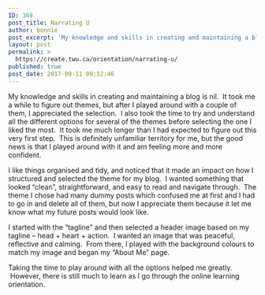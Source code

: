 ```yaml
---
ID: 308
post_title: Narrating U
author: bonnie
post_excerpt: 'My knowledge and skills in creating and maintaining a blog is nil. &nbsp;It took me a while to figure out themes, but after I played around with a couple of them, I appreciated the selection. &nbsp;I also took the time to try and understand all the different options for several of the themes before selecting [&hellip;]'
layout: post
permalink: >
  https://create.twu.ca/orientation/narrating-u/
published: true
post_date: 2017-09-11 09:12:46
---
```

<p>My knowledge and skills in creating and maintaining a blog is nil.  It took me a while to figure out themes, but after I played around with a couple of them, I appreciated the selection.  I also took the time to try and understand all the different options for several of the themes before selecting the one I liked the most.  It took me much longer than I had expected to figure out this very first step.  This is definitely unfamiliar territory for me, but the good news is that I played around with it and am feeling more and more confident.</p>
<p>I like things organised and tidy, and noticed that it made an impact on how I structured and selected the theme for my blog.  I wanted something that looked &#8220;clean&#8221;, straightforward, and easy to read and navigate through.  The theme I chose had many dummy posts which confused me at first and I had to go in and delete all of them, but now I appreciate them because it let me know what my future posts would look like.</p>
<p>I started with the &#8220;tagline&#8221; and then selected a header image based on my tagline &#8211; head + heart + action.  I wanted an image that was peaceful, reflective and calming.  From there, I played with the background colours to match my image and began my &#8220;About Me&#8221; page.</p>
<p>Taking the time to play around with all the options helped me greatly.  However, there is still much to learn as I go through the online learning orientation.</p>